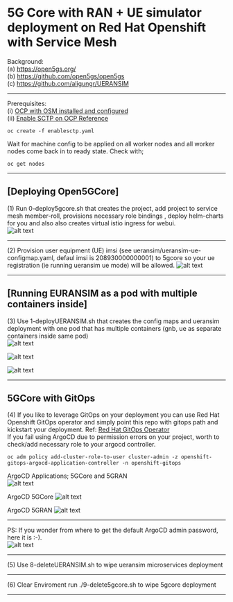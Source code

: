 # 5G Core with RAN + UE simulator deployment on Red Hat Openshift with Service Mesh<br>

Background: <br>
(a) https://open5gs.org/ <br>
(b) https://github.com/open5gs/open5gs <br>
(c) https://github.com/aligungr/UERANSIM <br>

----
Prerequisites: <br>
(i) [OCP with OSM installed and configured](https://docs.openshift.com/container-platform/4.7/service_mesh/v1x/installing-ossm.html)<br>
(ii) [Enable SCTP on OCP Reference](https://docs.openshift.com/container-platform/4.7/networking/using-sctp.html#nw-sctp-enabling_using-sctp)
```
oc create -f enablesctp.yaml

```
Wait for machine config to be applied on all worker nodes and all worker nodes come back in to ready state. Check with; 
```
oc get nodes
```

----
## [Deploying Open5GCore] 
(1) Run 0-deploy5gcore.sh that creates the project, add project to service mesh member-roll, provisions necessary role bindings , deploy helm-charts for you and also also creates virtual istio ingress for webui. <br>
![alt text](https://raw.githubusercontent.com/fenar/cnvopen5gcore/main/pics/Open5GCoreServiceMesh2.png)<br>

----
(2) Provision user equipment (UE) imsi (see ueransim/ueransim-ue-configmap.yaml, defaul imsi is 208930000000001) to 5gcore so your ue registration (ie running ueransim ue mode) will be allowed.
![alt text](https://raw.githubusercontent.com/fenar/cnvopen5gcore/main/pics/Open5GSWebUI.png)<br>

----
## [Running EURANSIM as a pod with multiple containers inside] 
(3) Use 1-deployUERANSIM.sh that creates the config maps and ueransim deployment with one pod that has multiple containers (gnb, ue as separate containers inside same pod) <br>
![alt text](https://raw.githubusercontent.com/fenar/cnvopen5gcore/main/pics/ueransim-pod.png)<br>

![alt text](https://raw.githubusercontent.com/fenar/cnvopen5gcore/main/pics/ueransim-gnb-cont.png)<br>

![alt text](https://raw.githubusercontent.com/fenar/cnvopen5gcore/main/pics/ueransim-ue-cont.png)<br>

----
## 5GCore with GitOps

(4) If you like to leverage GitOps on your deployment you can use Red Hat Openshift GitOps operator and simply point this repo with gitops path and kickstart your deployment.
Ref: [Red Hat GitOps Operator](https://catalog.redhat.com/software/operators/detail/5fb288c70a12d20cbecc6056)<br>
If you fail using ArgoCD due to permission errors on your project, worth to check/add necessary role to your argocd controller.
```
oc adm policy add-cluster-role-to-user cluster-admin -z openshift-gitops-argocd-application-controller -n openshift-gitops
```
ArgoCD Applications; 5GCore and 5GRAN <br>
![alt text](https://raw.githubusercontent.com/fenar/cnvopen5gcore/main/pics/argocdapps.png)<br>

ArgoCD 5GCore 
![alt text](https://raw.githubusercontent.com/fenar/cnvopen5gcore/main/pics/argo.png)<br>

ArgoCD 5GRAN 
![alt text](https://raw.githubusercontent.com/fenar/cnvopen5gcore/main/pics/argoran.png)<br>

----

PS: If you wonder from where to get the default ArgoCD admin password, here it is :-). <br>
![alt text](https://raw.githubusercontent.com/fenar/cnvopen5gcore/main/pics/argopasswd.png)<br>

----
(5) Use 8-deleteUERANSIM.sh to wipe ueransim microservices deployment

----

(6) Clear Enviroment run ./9-delete5gcore.sh to wipe 5gcore deployment<br> 

----
